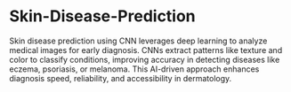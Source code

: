 # Skin-Disease-Prediction
Skin disease prediction using CNN leverages deep learning to analyze medical images for early diagnosis. CNNs extract patterns like texture and color to classify conditions, improving accuracy in detecting diseases like eczema, psoriasis, or melanoma. This AI-driven approach enhances diagnosis speed, reliability, and accessibility in dermatology.
